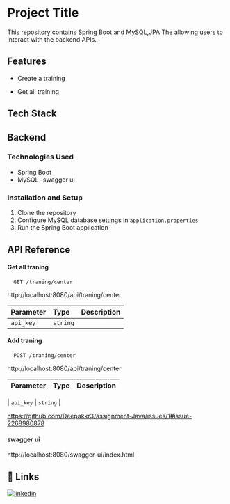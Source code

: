 
# Project Title

This repository contains Spring Boot and MySQL,JPA  The  allowing users to interact with the backend APIs.



## Features

-  Create a training

- Get all training



## Tech Stack

## Backend
### Technologies Used
- Spring Boot
- MySQL
-swagger ui


### Installation and Setup
1. Clone the repository
2. Configure MySQL database settings in `application.properties`
3. Run the Spring Boot application



## API Reference

#### Get all traning

```http
  GET /traning/center
```
http://localhost:8080/api/traning/center

| Parameter | Type     | Description                |
| :-------- | :------- | :------------------------- |
| `api_key` | `string`  |

#### Add traning
```http
  POST /traning/center
```
http://localhost:8080/api/traning/center

| Parameter | Type     | Description                |
| :-------- | :------- | :------------------------- |

| `api_key` | `string`  |



https://github.com/Deepakkr3/assignment-Java/issues/1#issue-2268980878

#### swagger ui
http://localhost:8080/swagger-ui/index.html











## 🔗 Links

[![linkedin](https://img.shields.io/badge/linkedin-0A66C2?style=for-the-badge&logo=linkedin&logoColor=white)](https://www.linkedin.com/in/deepak-kumar-01b417214/)
